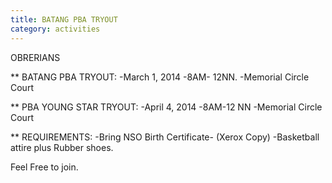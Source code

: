 ```yaml
---
title: BATANG PBA TRYOUT
category: activities
---
```


OBRERIANS

** BATANG PBA
TRYOUT:
    -March 1, 2014
    -8AM- 12NN.
    -Memorial Circle Court

** PBA YOUNG STAR
    TRYOUT:
        -April 4, 2014
        -8AM-12 NN
        -Memorial Circle Court

** REQUIREMENTS:
    -Bring NSO Birth Certificate- (Xerox Copy)
    -Basketball attire plus Rubber shoes.

Feel Free to join.
